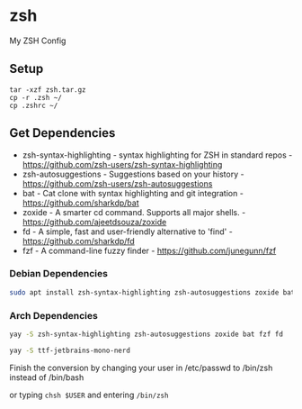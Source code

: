 # zsh

My ZSH Config

## Setup

```
tar -xzf zsh.tar.gz
cp -r .zsh ~/
cp .zshrc ~/
```

## Get Dependencies

- zsh-syntax-highlighting - syntax highlighting for ZSH in standard repos - https://github.com/zsh-users/zsh-syntax-highlighting
- zsh-autosuggestions - Suggestions based on your history - https://github.com/zsh-users/zsh-autosuggestions
- bat - Cat clone with syntax highlighting and git integration - https://github.com/sharkdp/bat
- zoxide - A smarter cd command. Supports all major shells. - https://github.com/ajeetdsouza/zoxide
- fd - A simple, fast and user-friendly alternative to 'find' - https://github.com/sharkdp/fd
- fzf - A command-line fuzzy finder - https://github.com/junegunn/fzf

### Debian Dependencies

```bash
sudo apt install zsh-syntax-highlighting zsh-autosuggestions zoxide bat fzf fd
```

### Arch Dependencies

```bash
yay -S zsh-syntax-highlighting zsh-autosuggestions zoxide bat fzf fd

yay -S ttf-jetbrains-mono-nerd
```

Finish the conversion by changing your user in /etc/passwd to /bin/zsh instead of /bin/bash

or typing `chsh $USER` and entering `/bin/zsh`

